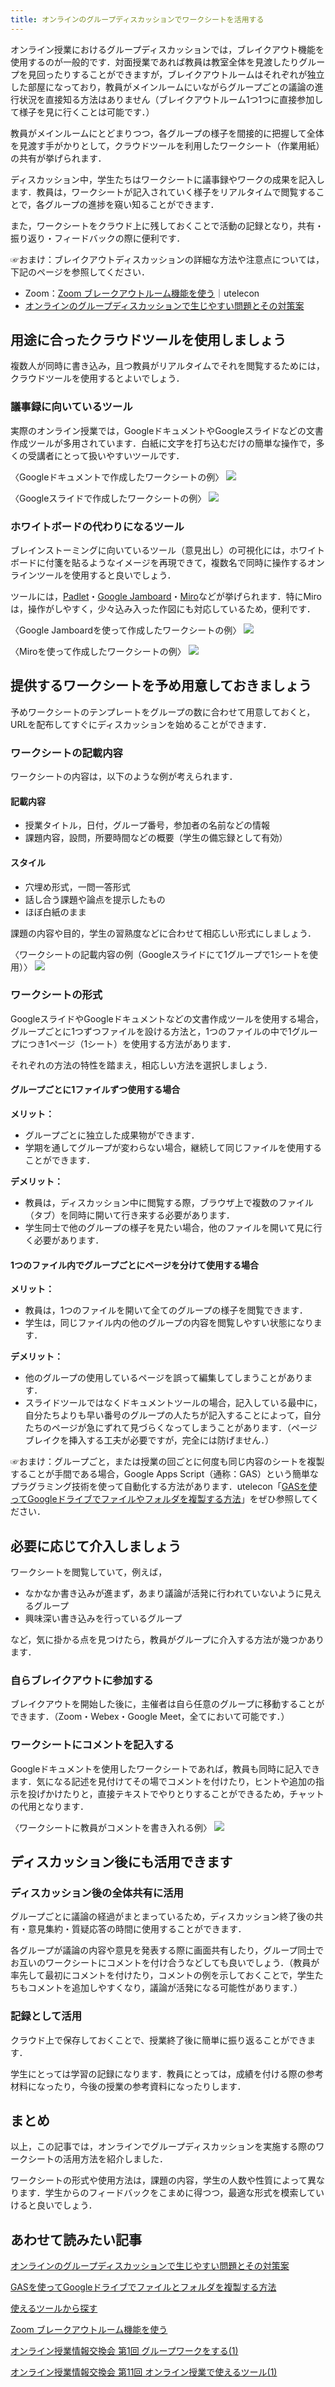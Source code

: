 ```yaml
---
title: オンラインのグループディスカッションでワークシートを活用する
---
```


オンライン授業におけるグループディスカッションでは，ブレイクアウト機能を使用するのが一般的です．対面授業であれば教員は教室全体を見渡したりグループを見回ったりすることができますが，ブレイクアウトルームはそれぞれが独立した部屋になっており，教員がメインルームにいながらグループごとの議論の進行状況を直接知る方法はありません（ブレイクアウトルーム1つ1つに直接参加して様子を見に行くことは可能です．）

教員がメインルームにとどまりつつ，各グループの様子を間接的に把握して全体を見渡す手がかりとして，クラウドツールを利用したワークシート（作業用紙）の共有が挙げられます．

ディスカッション中，学生たちはワークシートに議事録やワークの成果を記入します．教員は，ワークシートが記入されていく様子をリアルタイムで閲覧することで，各グループの進捗を窺い知ることができます．

また，ワークシートをクラウド上に残しておくことで活動の記録となり，共有・振り返り・フィードバックの際に便利です．


☞おまけ：ブレイクアウトディスカッションの詳細な方法や注意点については，下記のページを参照してください．

* Zoom：[Zoom ブレークアウトルーム機能を使う](/zoom/usage/breakout/)｜utelecon
* [オンラインのグループディスカッションで生じやすい問題とその対策案](/articles/group-discussion/)

## 用途に合ったクラウドツールを使用しましょう

複数人が同時に書き込み，且つ教員がリアルタイムでそれを閲覧するためには，クラウドツールを使用するとよいでしょう．

### 議事録に向いているツール

実際のオンライン授業では，GoogleドキュメントやGoogleスライドなどの文書作成ツールが多用されています．白紙に文字を打ち込むだけの簡単な操作で，多くの受講者にとって扱いやすいツールです．

〈Googleドキュメントで作成したワークシートの例〉
![](img/google-docs.png)

〈Googleスライドで作成したワークシートの例〉
![](img/google-slide.png)

### ホワイトボードの代わりになるツール

ブレインストーミングに向いているツール（意見出し）の可視化には，ホワイトボードに付箋を貼るようなイメージを再現できて，複数名で同時に操作するオンラインツールを使用すると良いでしょう．

ツールには，[Padlet](https://padlet.com/dashboard)・[Google Jamboard](https://jamboard.google.com/)・[Miro](https://miro.com/ja/)などが挙げられます．特にMiroは，操作がしやすく，少々込み入った作図にも対応しているため，便利です．

〈Google Jamboardを使って作成したワークシートの例〉
![](img/google-jamboard.png)

〈Miroを使って作成したワークシートの例〉
![](img/miro.png)

## 提供するワークシートを予め用意しておきましょう

予めワークシートのテンプレートをグループの数に合わせて用意しておくと，URLを配布してすぐにディスカッションを始めることができます．

### ワークシートの記載内容

ワークシートの内容は，以下のような例が考えられます．

#### 記載内容

* 授業タイトル，日付，グループ番号，参加者の名前などの情報
* 課題内容，設問，所要時間などの概要（学生の備忘録として有効）

#### スタイル

* 穴埋め形式，一問一答形式
* 話し合う課題や論点を提示したもの
* ほぼ白紙のまま


課題の内容や目的，学生の習熟度などに合わせて相応しい形式にしましょう．

〈ワークシートの記載内容の例（Googleスライドにて1グループで1シートを使用）〉
![](img/google-slide-template.png)

### ワークシートの形式

GoogleスライドやGoogleドキュメントなどの文書作成ツールを使用する場合，グループごとに1つずつファイルを設ける方法と，1つのファイルの中で1グループにつき1ページ（1シート）を使用する方法があります．

それぞれの方法の特性を踏まえ，相応しい方法を選択しましょう．

#### グループごとに1ファイルずつ使用する場合

**メリット：**

* グループごとに独立した成果物ができます．
* 学期を通してグループが変わらない場合，継続して同じファイルを使用することができます．

**デメリット：**

* 教員は，ディスカッション中に閲覧する際，ブラウザ上で複数のファイル（タブ）を同時に開いて行き来する必要があります．
* 学生同士で他のグループの様子を見たい場合，他のファイルを開いて見に行く必要があります．

#### 1つのファイル内でグループごとにページを分けて使用する場合

**メリット：**

* 教員は，1つのファイルを開いて全てのグループの様子を閲覧できます．
* 学生は，同じファイル内の他のグループの内容を閲覧しやすい状態になります．

**デメリット：**

* 他のグループの使用しているページを誤って編集してしまうことがあります．
* スライドツールではなくドキュメントツールの場合，記入している最中に，自分たちよりも早い番号のグループの人たちが記入することによって，自分たちのページが急にずれて見づらくなってしまうことがあります．（ページブレイクを挿入する工夫が必要ですが，完全には防げません．）

☞おまけ：グループごと，または授業の回ごとに何度も同じ内容のシートを複製することが手間である場合，Google Apps Script（通称：GAS）という簡単なプラグラミング技術を使って自動化する方法があります．utelecon「[GASを使ってGoogleドライブでファイルやフォルダを複製する方法](/articles/gas/copy)」をぜひ参照してください．

## 必要に応じて介入しましょう

ワークシートを閲覧していて，例えば，

* なかなか書き込みが進まず，あまり議論が活発に行われていないように見えるグループ
* 興味深い書き込みを行っているグループ

など，気に掛かる点を見つけたら，教員がグループに介入する方法が幾つかあります．

### 自らブレイクアウトに参加する

ブレイクアウトを開始した後に，主催者は自ら任意のグループに移動することができます．（Zoom・Webex・Google Meet，全てにおいて可能です．）

### ワークシートにコメントを記入する

Googleドキュメントを使用したワークシートであれば，教員も同時に記入できます．気になる記述を見付けてその場でコメントを付けたり，ヒントや追加の指示を投げかけたりと，直接テキストでやりとりすることができるため，チャットの代用となります．

〈ワークシートに教員がコメントを書き入れる例〉
![](img/comment.png)

## ディスカッション後にも活用できます

### ディスカッション後の全体共有に活用

グループごとに議論の経過がまとまっているため，ディスカッション終了後の共有・意見集約・質疑応答の時間に使用することができます．

各グループが議論の内容や意見を発表する際に画面共有したり，グループ同士でお互いのワークシートにコメントを付け合うなどしても良いでしょう．（教員が率先して最初にコメントを付けたり，コメントの例を示しておくことで，学生たちもコメントを追加しやすくなり，議論が活発になる可能性があります．）

### 記録として活用

クラウド上で保存しておくことで、授業終了後に簡単に振り返ることができます．

学生にとっては学習の記録になります．教員にとっては，成績を付ける際の参考材料になったり，今後の授業の参考資料になったりします．

## まとめ

以上，この記事では，オンラインでグループディスカッションを実施する際のワークシートの活用方法を紹介しました．

ワークシートの形式や使用方法は，課題の内容，学生の人数や性質によって異なります．学生からのフィードバックをこまめに得つつ，最適な形式を模索していけると良いでしょう．

## あわせて読みたい記事

[オンラインのグループディスカッションで生じやすい問題とその対策案](/articles/group-discussion/)

[GASを使ってGoogleドライブでファイルとフォルダを複製する方法](/articles/gas/copy)

[使えるツールから探す](/online/tools)

[Zoom ブレークアウトルーム機能を使う](/zoom/usage/breakout/)

[オンライン授業情報交換会 第1回 グループワークをする(1)](/events/luncheon/2020-04-22/)

[オンライン授業情報交換会 第11回 オンライン授業で使えるツール(1)](/events/luncheon/2020-06-24/)
